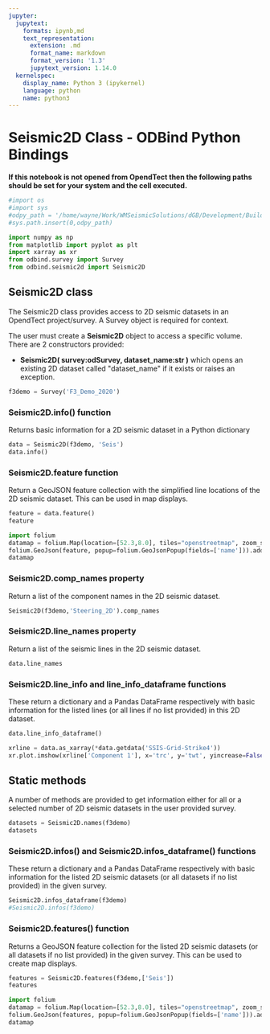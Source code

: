 ```yaml
---
jupyter:
  jupytext:
    formats: ipynb,md
    text_representation:
      extension: .md
      format_name: markdown
      format_version: '1.3'
      jupytext_version: 1.14.0
  kernelspec:
    display_name: Python 3 (ipykernel)
    language: python
    name: python3
---
```


# Seismic2D Class - ODBind Python Bindings


**If this notebook is not opened from OpendTect then the following paths should be set for your system and the cell executed.**

```python
#import os
#import sys
#odpy_path = '/home/wayne/Work/WMSeismicSolutions/dGB/Development/Build/bin/od7.0/bin/python'
#sys.path.insert(0,odpy_path)
```

```python
import numpy as np
from matplotlib import pyplot as plt
import xarray as xr
from odbind.survey import Survey
from odbind.seismic2d import Seismic2D
```

## Seismic2D class

The Seismic2D class provides access to 2D seismic datasets in an OpendTect project/survey. A Survey object is required for context.

The user must create a **Seismic2D** object to access a specific volume. There are 2 constructors provided:
-   **Seismic2D( survey:odSurvey, dataset_name:str )** which opens an existing 2D dataset called "dataset_name" if it exists or raises an exception.


```python
f3demo = Survey('F3_Demo_2020')
```

### Seismic2D.info() function
Returns basic information for a 2D seismic dataset in a Python dictionary

```python
data = Seismic2D(f3demo, 'Seis')
data.info()
```

### Seismic2D.feature function
Return a GeoJSON feature collection with the simplified line locations of the 2D seismic dataset. This can be used in map displays.

```python
feature = data.feature()
feature
```

```python
import folium
datamap = folium.Map(location=[52.3,8.0], tiles="openstreetmap", zoom_start = 6, min_lat=-90, max_lat=90, min_lon=-180, max_lon=180, max_bounds=True, maxBoundsViscosity=1)
folium.GeoJson(feature, popup=folium.GeoJsonPopup(fields=['name'])).add_to(datamap)
datamap
```

### Seismic2D.comp_names property

Return a list of the component names in the 2D seismic dataset.

```python
Seismic2D(f3demo,'Steering_2D').comp_names
```

### Seismic2D.line_names property
Return a list of the seismic lines in the 2D seismic dataset.

```python
data.line_names
```

### Seismic2D.line_info and line_info_dataframe functions
These return a dictionary and a Pandas DataFrame respectively with basic information for the listed lines (or all lines if no list provided) in this 2D dataset.

```python
data.line_info_dataframe()
```

```python
xrline = data.as_xarray(*data.getdata('SSIS-Grid-Strike4'))
xr.plot.imshow(xrline['Component 1'], x='trc', y='twt', yincrease=False, cmap='Greys')
```

## Static methods
A number of methods are provided to get information either for all or a selected number of 2D seismic datasets in the user provided survey.

```python
datasets = Seismic2D.names(f3demo)
datasets
```

### Seismic2D.infos() and Seismic2D.infos_dataframe() functions
These return a dictionary and a Pandas DataFrame respectively with basic information for the listed 2D seismic datasets (or all datasets if no list provided) in the given survey.

```python
Seismic2D.infos_dataframe(f3demo)
#Seismic2D.infos(f3demo)
```

### Seismic2D.features() function

Returns a GeoJSON feature collection for the listed 2D seismic datasets (or all datasets if no list provided) in the given survey. This can be used to create map displays.

```python
features = Seismic2D.features(f3demo,['Seis'])
features
```

```python
import folium
datamap = folium.Map(location=[52.3,8.0], tiles="openstreetmap", zoom_start = 6, min_lat=-90, max_lat=90, min_lon=-180, max_lon=180, max_bounds=True, maxBoundsViscosity=1)
folium.GeoJson(features, popup=folium.GeoJsonPopup(fields=['name'])).add_to(datamap)
datamap
```
